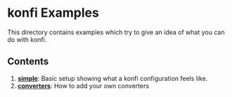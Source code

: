 # konfi Examples

This directory contains examples which try to give an idea of what
you can do with konfi.

## Contents

1. [**simple**](simple): Basic setup showing what a konfi configuration 
    feels like.
2. [**converters**](converters): How to add your own converters
